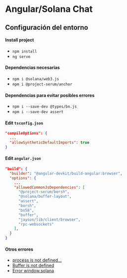 # Angular/Solana Chat

## Configuración del entorno

#### Install project

- `npm install`
- `ng serve`

#### Dependencias necesarias

- `npm i @solana/web3.js`
- `npm i @project-serum/anchor`


#### Dependencias para evitar posibles errores

- `npm i --save-dev @types/bn.js`
- `npm i --save-dev assert`


#### Edit `tsconfig.json`

```json
"compileOptions": {
  ...
  "allowSyntheticDefaultImports": true
}
```

#### Edit `angular.json`

```json
"build": {
  "builder": "@angular-devkit/build-angular:browser",
  "options": {
    ...
    "allowedCommonJsDependencies": [
      "@project-serum/borsh",
      "@solana/buffer-layout",
      "assert",
      "borsh",
      "bs58",
      "buffer",
      "jayson/lib/client/browser",
      "rpc-websockets"
    ],
  }
}
```

#### Otros errores

- [process is not defined...](https://github.com/twilio/twilio-client.js/issues/284)
- [Buffer is not defined](https://stackoverflow.com/questions/50371593/angular-6-uncaught-referenceerror-buffer-is-not-defined)
- [Error window.solana](https://stackoverflow.com/questions/66120513/property-does-not-exist-on-type-window-typeof-globalthis)
